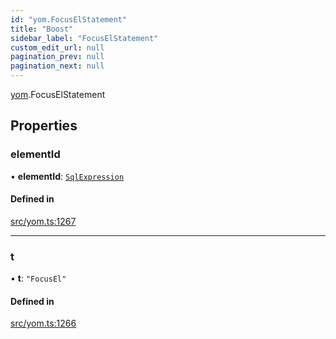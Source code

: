 ```yaml
---
id: "yom.FocusElStatement"
title: "Boost"
sidebar_label: "FocusElStatement"
custom_edit_url: null
pagination_prev: null
pagination_next: null
---
```


[yom](../namespaces/yom.md).FocusElStatement

## Properties

### elementId

• **elementId**: [`SqlExpression`](../namespaces/yom.md#sqlexpression)

#### Defined in

[src/yom.ts:1267](https://github.com/yolmio/boost/blob/b239488/src/yom.ts#L1267)

___

### t

• **t**: ``"FocusEl"``

#### Defined in

[src/yom.ts:1266](https://github.com/yolmio/boost/blob/b239488/src/yom.ts#L1266)
